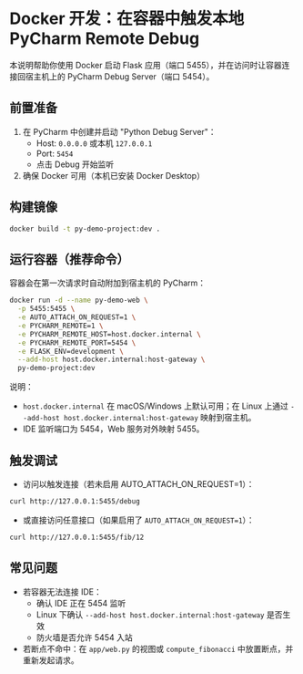 # Docker 开发：在容器中触发本地 PyCharm Remote Debug

本说明帮助你使用 Docker 启动 Flask 应用（端口 5455），并在访问时让容器连接回宿主机上的 PyCharm Debug Server（端口 5454）。

## 前置准备
1. 在 PyCharm 中创建并启动 "Python Debug Server"：
   - Host: `0.0.0.0` 或本机 `127.0.0.1`
   - Port: `5454`
   - 点击 Debug 开始监听
2. 确保 Docker 可用（本机已安装 Docker Desktop）

## 构建镜像
```bash
docker build -t py-demo-project:dev .
```

## 运行容器（推荐命令）
容器会在第一次请求时自动附加到宿主机的 PyCharm：
```bash
docker run -d --name py-demo-web \
  -p 5455:5455 \
  -e AUTO_ATTACH_ON_REQUEST=1 \
  -e PYCHARM_REMOTE=1 \
  -e PYCHARM_REMOTE_HOST=host.docker.internal \
  -e PYCHARM_REMOTE_PORT=5454 \
  -e FLASK_ENV=development \
  --add-host host.docker.internal:host-gateway \
  py-demo-project:dev
```

说明：
- `host.docker.internal` 在 macOS/Windows 上默认可用；在 Linux 上通过 `--add-host host.docker.internal:host-gateway` 映射到宿主机。
- IDE 监听端口为 5454，Web 服务对外映射 5455。

## 触发调试
- 访问以触发连接（若未启用 AUTO_ATTACH_ON_REQUEST=1）：
```bash
curl http://127.0.0.1:5455/debug
```
- 或直接访问任意接口（如果启用了 `AUTO_ATTACH_ON_REQUEST=1`）：
```bash
curl http://127.0.0.1:5455/fib/12
```

## 常见问题
- 若容器无法连接 IDE：
  - 确认 IDE 正在 5454 监听
  - Linux 下确认 `--add-host host.docker.internal:host-gateway` 是否生效
  - 防火墙是否允许 5454 入站
- 若断点不命中：在 `app/web.py` 的视图或 `compute_fibonacci` 中放置断点，并重新发起请求。
